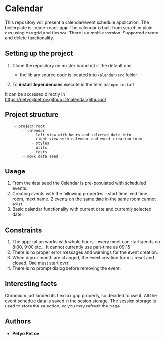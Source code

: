 # Calendar

This repository will present a calendar/event schedule application. The boilerplate is create-react-app. The calendar is built from scrach in plain css using css grid and flexbox. There is a mobile version.
Supported create and delete functionality.

## Setting up the project

1. Clone the repository on master branch(it is the default one)

   - the library source code is located into `calendar/src` folder

1. To **install dependencies** execute in the terminal `npm install`

It can be accessed directly in https://petyoplpetrov.github.io/calendar.github.io/

## Project structure

```
    - project root
        - calendar
            - left view with hours and selected date info
            - right view with calendar and event creation form
            - styles
            - utils
            - tests
        - mock data seed

```

## Usage

1. From the data seed the Calendar is pre-populated with scheduled events.
2. Creating events with the following properties - start time, end time, room, meet name. 2 events on the same time in the same room cannot exist.
3. Basic calendar functionality with current date and currently selected date.

## Constraints

1. The application works with whole hours - every meet can starts/ends on 8:00, 9:00 etc... It cannot currently use part-time as 09:15
2. There is no proper error messages and warnings for the event creation.
3. When day or month are changed, the event creation form is reset and closed. One must start over.
4. There is no prompt dialog before removing the event.

## Interesting facts

Chromium just landed its flexbox gap property, so decided to use it. All the event schedule data is saved in the sesion storage.
The session storage is used to store the selection, so you may refresh the page.

## Authors

- **Petyo Petrov**
